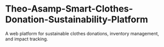 # Theo-Asamp-Smart-Clothes-Donation-Sustainability-Platform
A web platform for sustainable clothes donations, inventory management, and impact tracking.

